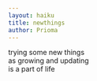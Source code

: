 ```yaml
---
layout: haiku
title: newthings
author: Prioma
---
```


trying some new things<br>
as growing and updating<br>
is a part of life<br>